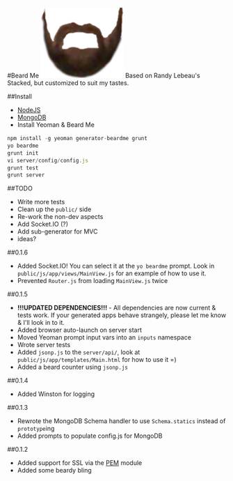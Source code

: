 #Beard Me ![beard](https://raw.githubusercontent.com/ben-bradley/generator-beardme/master/app/templates/public/img/beard.png)
Based on Randy Lebeau's Stacked, but customized to suit my tastes.

##Install
- [NodeJS](http://nodejs.org/)
- [MongoDB](http://www.mongodb.org/downloads)
- Install Yeoman & Beard Me
```javascript
npm install -g yeoman generator-beardme grunt
yo beardme
grunt init
vi server/config/config.js
grunt test
grunt server
```

##TODO
- Write more tests
- Clean up the `public/` side
- Re-work the non-dev aspects
- Add Socket.IO (?)
- Add sub-generator for MVC
- ideas?

##0.1.6
- Added Socket.IO! You can select it at the `yo beardme` prompt.  Look in `public/js/app/views/MainView.js` for an example of how to use it.
- Prevented `Router.js` from loading `MainView.js` twice

##0.1.5
- **!!!UPDATED DEPENDENCIES!!!** - All dependencies are now current & tests work.  If your generated apps behave strangely, please let me know & I'll look in to it.
- Added browser auto-launch on server start
- Moved Yeoman prompt input vars into an `inputs` namespace
- Wrote server tests
- Added `jsonp.js` to the `server/api/`, look at `public/js/app/templates/Main.html` for how to use it =)
- Added a beard counter using `jsonp.js`

##0.1.4
- Added Winston for logging

##0.1.3
- Rewrote the MongoDB Schema handler to use `Schema.statics` instead of `prototype`ing
- Added prompts to populate config.js for MongoDB

##0.1.2
- Added support for SSL via the [PEM](http://npmjs.org/package/pem) module
- Added some beardy bling
